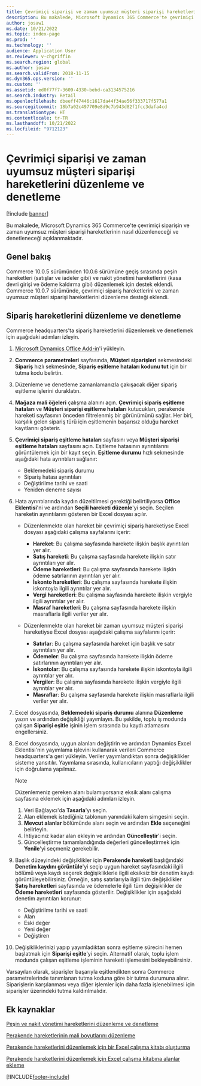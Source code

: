 ```yaml
---
title: Çevrimiçi siparişi ve zaman uyumsuz müşteri siparişi hareketlerini düzenleme ve denetleme
description: Bu makalede, Microsoft Dynamics 365 Commerce'te çevrimiçi siparişin ve zaman uyumsuz müşteri siparişi hareketlerinin nasıl düzenleneceği ve denetleneceği açıklanmaktadır.
author: josaw1
ms.date: 10/21/2022
ms.topic: index-page
ms.prod: ''
ms.technology: ''
audience: Application User
ms.reviewer: v-chgriffin
ms.search.region: global
ms.author: josaw
ms.search.validFrom: 2018-11-15
ms.dyn365.ops.version: ''
ms.custom: ''
ms.assetid: ed0f77f7-3609-4330-bebd-ca3134575216
ms.search.industry: Retail
ms.openlocfilehash: dbeeff47446c1617da44f34ae56f333717f577a1
ms.sourcegitcommit: 18b7a02c497709e8d9c7b943d82f1fcc3dafa4cd
ms.translationtype: HT
ms.contentlocale: tr-TR
ms.lasthandoff: 10/21/2022
ms.locfileid: "9712123"
---
```

# <a name="edit-and-audit-online-order-and-asynchronous-customer-order-transactions"></a>Çevrimiçi siparişi ve zaman uyumsuz müşteri siparişi hareketlerini düzenleme ve denetleme

[!include [banner](../includes/banner.md)]

Bu makalede, Microsoft Dynamics 365 Commerce'te çevrimiçi siparişin ve zaman uyumsuz müşteri siparişi hareketlerinin nasıl düzenleneceği ve denetleneceği açıklanmaktadır.

## <a name="overview"></a>Genel bakış

Commerce 10.0.5 sürümünden 10.0.6 sürümüne geçiş sırasında peşin hareketleri (satışlar ve iadeler gibi) ve nakit yönetimi hareketlerini (kasa devri girişi ve ödeme kaldırma gibi) düzenlemek için destek eklendi. Commerce 10.0.7 sürümünde, çevrimiçi sipariş hareketlerini ve zaman uyumsuz müşteri siparişi hareketlerini düzenleme desteği eklendi.

## <a name="edit-and-audit-order-transactions"></a>Sipariş hareketlerini düzenleme ve denetleme

Commerce headquarters'ta sipariş hareketlerini düzenlemek ve denetlemek için aşağıdaki adımları izleyin.

1. [Microsoft Dynamics Office Add-in](https://appsource.microsoft.com/product/office/WA104379629?tab=Overview)'i yükleyin.
1. **Commerce parametreleri** sayfasında, **Müşteri siparişleri** sekmesindeki **Sipariş** hızlı sekmesinde, **Sipariş eşitleme hataları kodunu tut** için bir tutma kodu belirtin.
2. Düzenleme ve denetleme zamanlamanızla çakışacak diğer sipariş eşitleme işlerini duraklatın.
3. **Mağaza mali öğeleri** çalışma alanını açın. **Çevrimiçi sipariş eşitleme hataları** ve **Müşteri siparişi eşitleme hataları** kutucukları, perakende hareketi sayfasının önceden filtrelenmiş bir görünümünü sağlar. Her biri, karşılık gelen sipariş türü için eşitlemenin başarısız olduğu hareket kayıtlarını gösterir.
4. **Çevrimiçi sipariş eşitleme hataları** sayfasını veya **Müşteri siparişi eşitleme hataları** sayfasını açın. Eşitleme hatasının ayrıntılarını görüntülemek için bir kayıt seçin. **Eşitleme durumu** hızlı sekmesinde aşağıdaki hata ayrıntıları sağlanır:

    - Beklemedeki sipariş durumu
    - Sipariş hatası ayrıntıları
    - Değiştirilme tarihi ve saati
    - Yeniden deneme sayısı

1. Hata ayrıntılarında kaydın düzeltilmesi gerektiği belirtiliyorsa **Office Eklentisi**'ni ve ardından **Seçili hareketi düzenle**'yi seçin. Seçilen hareketin ayrıntılarını gösteren bir Excel dosyası açılır.

    - Düzenlenmekte olan hareket bir çevrimiçi sipariş hareketiyse Excel dosyası aşağıdaki çalışma sayfalarını içerir:

        - **Hareket**: Bu çalışma sayfasında harekete ilişkin başlık ayrıntıları yer alır.
        - **Satış hareketi**: Bu çalışma sayfasında harekete ilişkin satır ayrıntıları yer alır.
        - **Ödeme hareketleri**: Bu çalışma sayfasında harekete ilişkin ödeme satırlarının ayrıntıları yer alır.
        - **İskonto hareketleri**: Bu çalışma sayfasında harekete ilişkin iskontoyla ilgili ayrıntılar yer alır.
        - **Vergi hareketleri**: Bu çalışma sayfasında harekete ilişkin vergiyle ilgili ayrıntılar yer alır.
        - **Masraf hareketleri**: Bu çalışma sayfasında harekete ilişkin masraflarla ilgili veriler yer alır.

    - Düzenlenmekte olan hareket bir zaman uyumsuz müşteri siparişi hareketiyse Excel dosyası aşağıdaki çalışma sayfalarını içerir:

        - **Satırlar**: Bu çalışma sayfasında hareket için başlık ve satır ayrıntıları yer alır.
        - **Ödemeler**: Bu çalışma sayfasında harekete ilişkin ödeme satırlarının ayrıntıları yer alır.
        - **İskontolar**: Bu çalışma sayfasında harekete ilişkin iskontoyla ilgili ayrıntılar yer alır.
        - **Vergiler**: Bu çalışma sayfasında harekete ilişkin vergiyle ilgili ayrıntılar yer alır.
        - **Masraflar**: Bu çalışma sayfasında harekete ilişkin masraflarla ilgili veriler yer alır.

1. Excel dosyasında, **Beklemedeki sipariş durumu** alanına **Düzenleme** yazın ve ardından değişikliği yayımlayın. Bu şekilde, toplu iş modunda çalışan **Siparişi eşitle** işinin işlem sırasında bu kaydı atlamasını engellersiniz.
1. Excel dosyasında, uygun alanları değiştirin ve ardından Dynamics Excel Eklentisi'nin yayımlama işlevini kullanarak verileri Commerce headquarters'a geri yükleyin. Veriler yayımlandıktan sonra değişiklikler sisteme yansıtılır. Yayımlama sırasında, kullanıcıların yaptığı değişiklikler için doğrulama yapılmaz.
    > [!NOTE]
    > Düzenlemeniz gereken alanı bulamıyorsanız eksik alanı çalışma sayfasına eklemek için aşağıdaki adımları izleyin.
    >   1. Veri Bağlayıcı'da **Tasarla**'yı seçin.
    >   1. Alan eklemek istediğiniz tablonun yanındaki kalem simgesini seçin.
    >   1. **Mevcut alanlar** bölümünde alanı seçin ve ardından **Ekle** seçeneğini belirleyin.
    >   1. İhtiyacınız kadar alan ekleyin ve ardından **Güncelleştir**'i seçin.
    >   1. Güncelleştirme tamamlandığında değerleri güncelleştirmek için **Yenile**'yi seçmeniz gerekebilir.

3. Başlık düzeyindeki değişiklikler için **Perakende hareketi** başlığındaki **Denetim kaydını görüntüle**'yi seçip uygun hareket sayfasındaki ilgili bölümü veya kaydı seçerek değişikliklerle ilgili eksiksiz bir denetim kaydı görüntüleyebilirsiniz. Örneğin, satış satırlarıyla ilgili tüm değişiklikler **Satış hareketleri** sayfasında ve ödemelerle ilgili tüm değişiklikler de **Ödeme hareketleri** sayfasında gösterilir. Değişiklikler için aşağıdaki denetim ayrıntıları korunur:

    - Değiştirilme tarihi ve saati
    - Alan
    - Eski değer
    - Yeni değer
    - Değiştiren

1. Değişikliklerinizi yapıp yayımladıktan sonra eşitleme sürecini hemen başlatmak için **Siparişi eşitle**'yi seçin. Alternatif olarak, toplu işlem modunda çalışan eşitleme işleminin hareketi işlemesini bekleyebilirsiniz.

Varsayılan olarak, siparişler başarıyla eşitlendikten sonra Commerce parametrelerinde tanımlanan tutma koduna göre bir tutma durumuna alınır. Siparişlerin karşılanması veya diğer işlemler için daha fazla işlenebilmesi için siparişler üzerindeki tutma kaldırılmalıdır.

## <a name="additional-resources"></a>Ek kaynaklar

[Peşin ve nakit yönetimi hareketlerini düzenleme ve denetleme](edit-cash-trans.md)

[Perakende hareketlerinin mali boyutlarını düzenleme](edit-financial-dim.md)

[Perakende hareketlerini düzenlemek için bir Excel çalışma kitabı oluşturma](create-excel-edit.md)

[Perakende hareketlerini düzenlemek için Excel çalışma kitabına alanlar ekleme](add-fields-excel.md)


[!INCLUDE[footer-include](../includes/footer-banner.md)]
